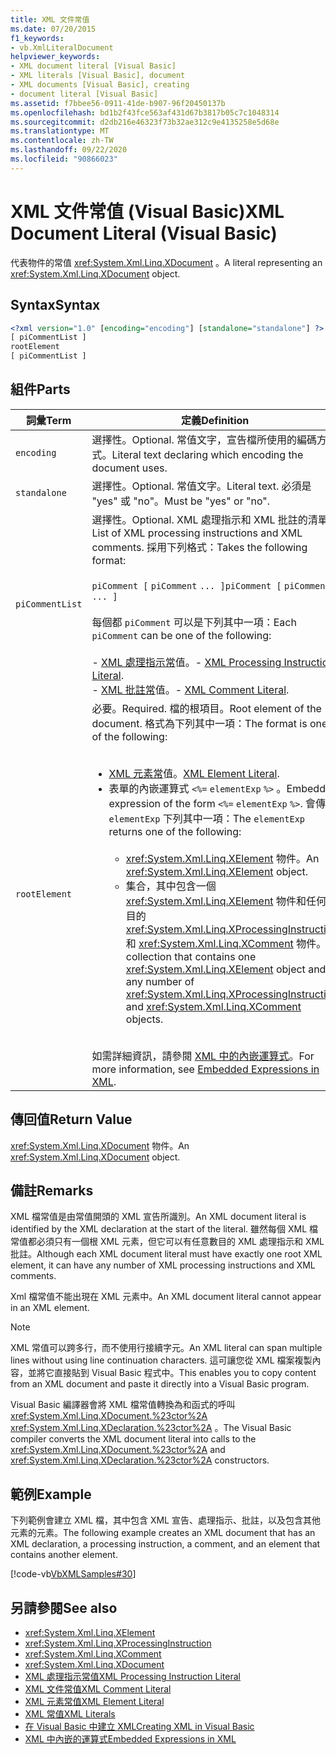 ```yaml
---
title: XML 文件常值
ms.date: 07/20/2015
f1_keywords:
- vb.XmlLiteralDocument
helpviewer_keywords:
- XML document literal [Visual Basic]
- XML literals [Visual Basic], document
- XML documents [Visual Basic], creating
- document literal [Visual Basic]
ms.assetid: f7bbee56-0911-41de-b907-96f20450137b
ms.openlocfilehash: bd1b2f43fce563af431d67b3817b05c7c1048314
ms.sourcegitcommit: d2db216e46323f73b32ae312c9e4135258e5d68e
ms.translationtype: MT
ms.contentlocale: zh-TW
ms.lasthandoff: 09/22/2020
ms.locfileid: "90866023"
---
```

# <a name="xml-document-literal-visual-basic"></a><span data-ttu-id="40a36-102">XML 文件常值 (Visual Basic)</span><span class="sxs-lookup"><span data-stu-id="40a36-102">XML Document Literal (Visual Basic)</span></span>

<span data-ttu-id="40a36-103">代表物件的常值 <xref:System.Xml.Linq.XDocument> 。</span><span class="sxs-lookup"><span data-stu-id="40a36-103">A literal representing an <xref:System.Xml.Linq.XDocument> object.</span></span>  
  
## <a name="syntax"></a><span data-ttu-id="40a36-104">Syntax</span><span class="sxs-lookup"><span data-stu-id="40a36-104">Syntax</span></span>  
  
```xml  
<?xml version="1.0" [encoding="encoding"] [standalone="standalone"] ?>  
[ piCommentList ]  
rootElement  
[ piCommentList ]  
```  
  
## <a name="parts"></a><span data-ttu-id="40a36-105">組件</span><span class="sxs-lookup"><span data-stu-id="40a36-105">Parts</span></span>  
  
|<span data-ttu-id="40a36-106">詞彙</span><span class="sxs-lookup"><span data-stu-id="40a36-106">Term</span></span>|<span data-ttu-id="40a36-107">定義</span><span class="sxs-lookup"><span data-stu-id="40a36-107">Definition</span></span>|  
|---|---|  
|`encoding`|<span data-ttu-id="40a36-108">選擇性。</span><span class="sxs-lookup"><span data-stu-id="40a36-108">Optional.</span></span> <span data-ttu-id="40a36-109">常值文字，宣告檔所使用的編碼方式。</span><span class="sxs-lookup"><span data-stu-id="40a36-109">Literal text declaring which encoding the document uses.</span></span>|  
|`standalone`|<span data-ttu-id="40a36-110">選擇性。</span><span class="sxs-lookup"><span data-stu-id="40a36-110">Optional.</span></span> <span data-ttu-id="40a36-111">常值文字。</span><span class="sxs-lookup"><span data-stu-id="40a36-111">Literal text.</span></span> <span data-ttu-id="40a36-112">必須是 "yes" 或 "no"。</span><span class="sxs-lookup"><span data-stu-id="40a36-112">Must be "yes" or "no".</span></span>|  
|`piCommentList`|<span data-ttu-id="40a36-113">選擇性。</span><span class="sxs-lookup"><span data-stu-id="40a36-113">Optional.</span></span> <span data-ttu-id="40a36-114">XML 處理指示和 XML 批註的清單。</span><span class="sxs-lookup"><span data-stu-id="40a36-114">List of XML processing instructions and XML comments.</span></span> <span data-ttu-id="40a36-115">採用下列格式：</span><span class="sxs-lookup"><span data-stu-id="40a36-115">Takes the following format:</span></span><br /><br /> <span data-ttu-id="40a36-116">`piComment [` `piComment` `... ]`</span><span class="sxs-lookup"><span data-stu-id="40a36-116">`piComment [` `piComment` `... ]`</span></span><br /><br /> <span data-ttu-id="40a36-117">每個都 `piComment` 可以是下列其中一項：</span><span class="sxs-lookup"><span data-stu-id="40a36-117">Each `piComment` can be one of the following:</span></span><br /><br /> <span data-ttu-id="40a36-118">-   [XML 處理指示常](xml-processing-instruction-literal.md)值。</span><span class="sxs-lookup"><span data-stu-id="40a36-118">-   [XML Processing Instruction Literal](xml-processing-instruction-literal.md).</span></span><br /><span data-ttu-id="40a36-119">-   [XML 批註常](xml-comment-literal.md)值。</span><span class="sxs-lookup"><span data-stu-id="40a36-119">-   [XML Comment Literal](xml-comment-literal.md).</span></span>|  
|`rootElement`|<span data-ttu-id="40a36-120">必要。</span><span class="sxs-lookup"><span data-stu-id="40a36-120">Required.</span></span> <span data-ttu-id="40a36-121">檔的根項目。</span><span class="sxs-lookup"><span data-stu-id="40a36-121">Root element of the document.</span></span> <span data-ttu-id="40a36-122">格式為下列其中一項：</span><span class="sxs-lookup"><span data-stu-id="40a36-122">The format is one of the following:</span></span><br /><br /> <ul><li><span data-ttu-id="40a36-123">[XML 元素常](xml-element-literal.md)值。</span><span class="sxs-lookup"><span data-stu-id="40a36-123">[XML Element Literal](xml-element-literal.md).</span></span></li><li><span data-ttu-id="40a36-124">表單的內嵌運算式 `<%=` `elementExp` `%>` 。</span><span class="sxs-lookup"><span data-stu-id="40a36-124">Embedded expression of the form `<%=` `elementExp` `%>`.</span></span> <span data-ttu-id="40a36-125">會傳回 `elementExp` 下列其中一項：</span><span class="sxs-lookup"><span data-stu-id="40a36-125">The `elementExp` returns one of the following:</span></span><br /><br /> <ul><li><span data-ttu-id="40a36-126"><xref:System.Xml.Linq.XElement> 物件。</span><span class="sxs-lookup"><span data-stu-id="40a36-126">An <xref:System.Xml.Linq.XElement> object.</span></span></li><li><span data-ttu-id="40a36-127">集合，其中包含一個 <xref:System.Xml.Linq.XElement> 物件和任何數目的 <xref:System.Xml.Linq.XProcessingInstruction> 和 <xref:System.Xml.Linq.XComment> 物件。</span><span class="sxs-lookup"><span data-stu-id="40a36-127">A collection that contains one <xref:System.Xml.Linq.XElement> object and any number of <xref:System.Xml.Linq.XProcessingInstruction> and <xref:System.Xml.Linq.XComment> objects.</span></span></li></ul></li></ul><br /> <span data-ttu-id="40a36-128">如需詳細資訊，請參閱 [XML 中的內嵌運算式](../../programming-guide/language-features/xml/embedded-expressions-in-xml.md)。</span><span class="sxs-lookup"><span data-stu-id="40a36-128">For more information, see [Embedded Expressions in XML](../../programming-guide/language-features/xml/embedded-expressions-in-xml.md).</span></span>|  
  
## <a name="return-value"></a><span data-ttu-id="40a36-129">傳回值</span><span class="sxs-lookup"><span data-stu-id="40a36-129">Return Value</span></span>  

 <span data-ttu-id="40a36-130"><xref:System.Xml.Linq.XDocument> 物件。</span><span class="sxs-lookup"><span data-stu-id="40a36-130">An <xref:System.Xml.Linq.XDocument> object.</span></span>  
  
## <a name="remarks"></a><span data-ttu-id="40a36-131">備註</span><span class="sxs-lookup"><span data-stu-id="40a36-131">Remarks</span></span>  

 <span data-ttu-id="40a36-132">XML 檔常值是由常值開頭的 XML 宣告所識別。</span><span class="sxs-lookup"><span data-stu-id="40a36-132">An XML document literal is identified by the XML declaration at the start of the literal.</span></span> <span data-ttu-id="40a36-133">雖然每個 XML 檔常值都必須只有一個根 XML 元素，但它可以有任意數目的 XML 處理指示和 XML 批註。</span><span class="sxs-lookup"><span data-stu-id="40a36-133">Although each XML document literal must have exactly one root XML element, it can have any number of XML processing instructions and XML comments.</span></span>  
  
 <span data-ttu-id="40a36-134">Xml 檔常值不能出現在 XML 元素中。</span><span class="sxs-lookup"><span data-stu-id="40a36-134">An XML document literal cannot appear in an XML element.</span></span>  
  
> [!NOTE]
> <span data-ttu-id="40a36-135">XML 常值可以跨多行，而不使用行接續字元。</span><span class="sxs-lookup"><span data-stu-id="40a36-135">An XML literal can span multiple lines without using line continuation characters.</span></span> <span data-ttu-id="40a36-136">這可讓您從 XML 檔案複製內容，並將它直接貼到 Visual Basic 程式中。</span><span class="sxs-lookup"><span data-stu-id="40a36-136">This enables you to copy content from an XML document and paste it directly into a Visual Basic program.</span></span>  
  
 <span data-ttu-id="40a36-137">Visual Basic 編譯器會將 XML 檔常值轉換為和函式的呼叫 <xref:System.Xml.Linq.XDocument.%23ctor%2A> <xref:System.Xml.Linq.XDeclaration.%23ctor%2A> 。</span><span class="sxs-lookup"><span data-stu-id="40a36-137">The Visual Basic compiler converts the XML document literal into calls to the <xref:System.Xml.Linq.XDocument.%23ctor%2A> and <xref:System.Xml.Linq.XDeclaration.%23ctor%2A> constructors.</span></span>  
  
## <a name="example"></a><span data-ttu-id="40a36-138">範例</span><span class="sxs-lookup"><span data-stu-id="40a36-138">Example</span></span>  

 <span data-ttu-id="40a36-139">下列範例會建立 XML 檔，其中包含 XML 宣告、處理指示、批註，以及包含其他元素的元素。</span><span class="sxs-lookup"><span data-stu-id="40a36-139">The following example creates an XML document that has an XML declaration, a processing instruction, a comment, and an element that contains another element.</span></span>  
  
 [!code-vb[VbXMLSamples#30](~/samples/snippets/visualbasic/VS_Snippets_VBCSharp/VbXMLSamples/VB/XMLSamples13.vb#30)]  
  
## <a name="see-also"></a><span data-ttu-id="40a36-140">另請參閱</span><span class="sxs-lookup"><span data-stu-id="40a36-140">See also</span></span>

- <xref:System.Xml.Linq.XElement>
- <xref:System.Xml.Linq.XProcessingInstruction>
- <xref:System.Xml.Linq.XComment>
- <xref:System.Xml.Linq.XDocument>
- [<span data-ttu-id="40a36-141">XML 處理指示常值</span><span class="sxs-lookup"><span data-stu-id="40a36-141">XML Processing Instruction Literal</span></span>](xml-processing-instruction-literal.md)
- [<span data-ttu-id="40a36-142">XML 文件常值</span><span class="sxs-lookup"><span data-stu-id="40a36-142">XML Comment Literal</span></span>](xml-comment-literal.md)
- [<span data-ttu-id="40a36-143">XML 元素常值</span><span class="sxs-lookup"><span data-stu-id="40a36-143">XML Element Literal</span></span>](xml-element-literal.md)
- [<span data-ttu-id="40a36-144">XML 常值</span><span class="sxs-lookup"><span data-stu-id="40a36-144">XML Literals</span></span>](index.md)
- [<span data-ttu-id="40a36-145">在 Visual Basic 中建立 XML</span><span class="sxs-lookup"><span data-stu-id="40a36-145">Creating XML in Visual Basic</span></span>](../../programming-guide/language-features/xml/creating-xml.md)
- [<span data-ttu-id="40a36-146">XML 中內嵌的運算式</span><span class="sxs-lookup"><span data-stu-id="40a36-146">Embedded Expressions in XML</span></span>](../../programming-guide/language-features/xml/embedded-expressions-in-xml.md)
